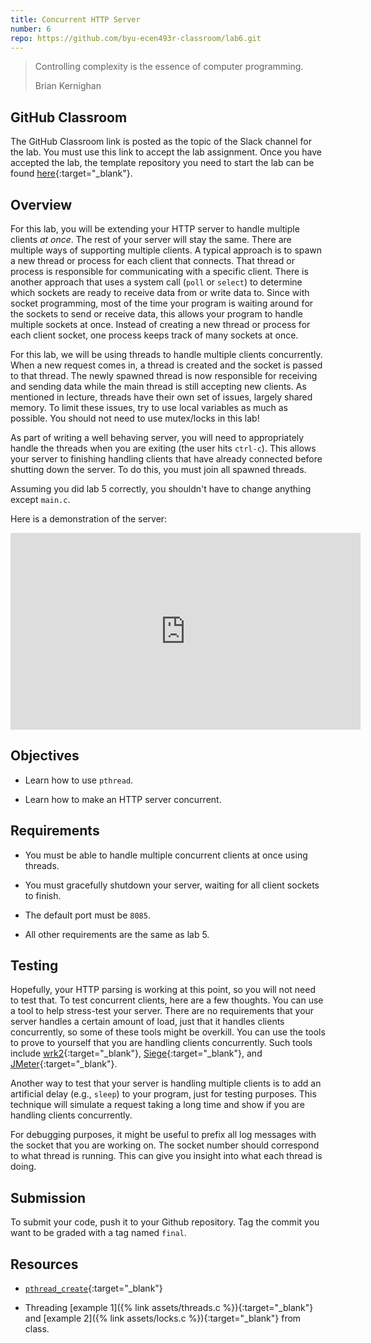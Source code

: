 ```yaml
---
title: Concurrent HTTP Server
number: 6
repo: https://github.com/byu-ecen493r-classroom/lab6.git
---
```


> Controlling complexity is the essence of computer programming.
> 
> Brian Kernighan

## GitHub Classroom

The GitHub Classroom link is posted as the topic of the Slack channel for the lab. You must use this link to accept the lab assignment. Once you have accepted the lab, the template repository you need to start the lab can be found [here](https://github.com/byu-ecen493r-classroom/lab6.git){:target="_blank"}.

## Overview

For this lab, you will be extending your HTTP server to handle multiple clients _at once_. The rest of your server will stay the same. There are multiple ways of supporting multiple clients. A typical approach is to spawn a new thread or process for each client that connects. That thread or process is responsible for communicating with a specific client. There is another approach that uses a system call (`poll` or `select`) to determine which sockets are ready to receive data from or write data to. Since with socket programming, most of the time your program is waiting around for the sockets to send or receive data, this allows your program to handle multiple sockets at once. Instead of creating a new thread or process for each client socket, one process keeps track of many sockets at once.

For this lab, we will be using threads to handle multiple clients concurrently. When a new request comes in, a thread is created and the socket is passed to that thread. The newly spawned thread is now responsible for receiving and sending data while the main thread is still accepting new clients. As mentioned in lecture, threads have their own set of issues, largely shared memory. To limit these issues, try to use local variables as much as possible. You should not need to use mutex/locks in this lab!

As part of writing a well behaving server, you will need to appropriately handle the threads when you are exiting (the user hits `ctrl-c`). This allows your server to finishing handling clients that have already connected before shutting down the server. To do this, you must join all spawned threads.

Assuming you did lab 5 correctly, you shouldn't have to change anything except `main.c`.

Here is a demonstration of the server:

<iframe width="560" height="315" src="https://www.youtube-nocookie.com/embed/dnDi3XXLFpE" frameborder="0" allow="accelerometer; autoplay; encrypted-media; gyroscope; picture-in-picture" allowfullscreen></iframe>

## Objectives

- Learn how to use `pthread`.

- Learn how to make an HTTP server concurrent.


## Requirements

- You must be able to handle multiple concurrent clients at once using threads.

- You must gracefully shutdown your server, waiting for all client sockets to finish.

- The default port must be `8085`.

- All other requirements are the same as lab 5.
 

## Testing

Hopefully, your HTTP parsing is working at this point, so you will not need to test that. To test concurrent clients, here are a few thoughts. You can use a tool to help stress-test your server. There are no requirements that your server handles a certain amount of load, just that it handles clients concurrently, so some of these tools might be overkill. You can use the tools to prove to yourself that you are handling clients concurrently. Such tools include [wrk2](https://github.com/giltene/wrk2){:target="_blank"}, [Siege](https://www.joedog.org/siege-home/){:target="_blank"}, and [JMeter](https://jmeter.apache.org){:target="_blank"}.

Another way to test that your server is handling multiple clients is to add an artificial delay (e.g., `sleep`) to your program, just for testing purposes. This technique will simulate a request taking a long time and show if you are handling clients concurrently.

For debugging purposes, it might be useful to prefix all log messages with the socket that you are working on. The socket number should correspond to what thread is running. This can give you insight into what each thread is doing.


## Submission

To submit your code, push it to your Github repository. Tag the commit you want to be graded with a tag named `final`.


## Resources

- [`pthread_create`](https://linux.die.net/man/3/pthread_create){:target="_blank"}

- Threading [example 1]({% link assets/threads.c %}){:target="_blank"} and [example 2]({% link assets/locks.c %}){:target="_blank"} from class.
